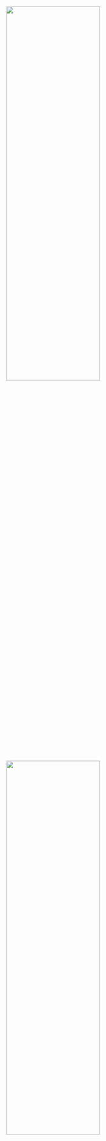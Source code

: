 <div align="center">
  <img  style="width: 70%; height: 50%" align="center" src="https://github.com/user-attachments/assets/09a0a5af-4adc-412f-b0e4-5f9cb16acef0" />

</div>
<br />

<div align="center">
  <img style="width: 70%; height: 50%" align="center" src="https://github.com/user-attachments/assets/020daf3b-9d54-4b35-a093-2aa004b04425"/>
</div>


## WEBBOOKS
I doing this site for hobby and study about TypeScript and its uses.
I'm not really expecting finish this project in less than 6 months, but'il try 

## OBJECTIVES
  - Finish the home page (home page has just a h1, for god sake.......)
  - Finish the Book Detail page
  - A page for login, what uses SQL and create the user data
  - Using this user data to save somo favorites books and return recommendations

## INFRASTRUCTURE 
  - TypeScript
  - NodeJs
  - React
  - NextJS
  - Tailwind
